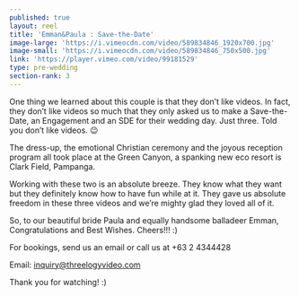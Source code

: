 ```yaml
---
published: true
layout: reel
title: 'Emman&Paula : Save-the-Date'
image-large: 'https://i.vimeocdn.com/video/589834846_1920x700.jpg'
image-small: 'https://i.vimeocdn.com/video/589834846_750x500.jpg'
link: 'https://player.vimeo.com/video/99181529'
type: pre-wedding
section-rank: 3
---
```

One thing we learned about this couple is that they don’t like videos. In fact, they don’t like videos so much that they only asked us to make a Save-the-Date, an Engagement and an SDE for their wedding day. Just three. Told you don’t like videos. 😉

The dress-up, the emotional Christian ceremony and the joyous reception program all took place at the Green Canyon, a spanking new eco resort is Clark Field, Pampanga.

Working with these two is an absolute breeze. They know what they want but they definitely know how to have fun while at it. They gave us absolute freedom in these three videos and we’re mighty glad they loved all of it.

So, to our beautiful bride Paula and equally handsome balladeer Emman, Congratulations and Best Wishes. Cheers!!! :) 

For bookings, send us an email or call us at +63 2 4344428

Email: inquiry@threelogyvideo.com

Thank you for watching! :)
